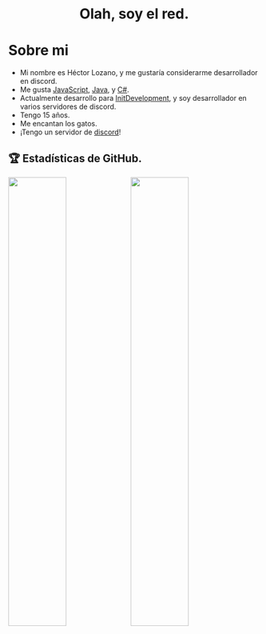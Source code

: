 <h1 align="center">Olah, soy el red.</h1>

  # **Sobre mi**

- Mi nombre es Héctor Lozano, y me gustaría considerarme desarrollador en discord.
- Me gusta [JavaScript](https://es.wikipedia.org/wiki/JavaScript), [Java](https://es.wikipedia.org/wiki/Java_(lenguaje_de_programaci%C3%B3n)), y [C#](https://es.wikipedia.org/wiki/C_Sharp).
- Actualmente desarrollo para [InitDevelopment](https://github.com/InitDevelopment), y soy desarrollador en varios servidores de discord.
- Tengo 15 años.
- Me encantan los gatos.
- ¡Tengo un servidor de [discord](https://discord.gg/x7pP9YytDt)!

## 🏆 Estadísticas de GitHub.
<a href="https://gihub.com/RedPlayer1890">
  <img src="https://github-readme-stats.anuraghazra1.vercel.app/api?username=RedPlayer1890&show_icons=true&include_all_commits=false&theme=radical&count_private=true" width="48%" align="left">
  <img src="https://github-readme-streak-stats.herokuapp.com/?user=RedPlayer1890&theme=radical" width="48%">
</a>
